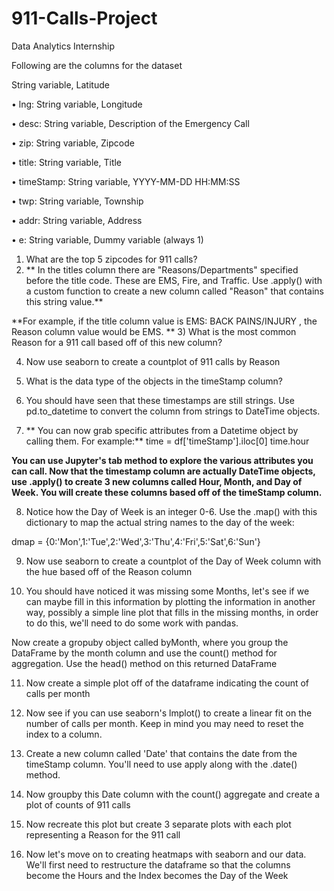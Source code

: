 # 911-Calls-Project
Data Analytics Internship

Following are the columns for the dataset


String variable, Latitude

•	lng: String variable, Longitude

•	desc: String variable, Description of the Emergency Call

•	zip: String variable, Zipcode

•	title: String variable, Title

•	timeStamp: String variable, YYYY-MM-DD HH:MM:SS

•	twp: String variable, Township

•	addr: String variable, Address

•	e: String variable, Dummy variable (always 1)


1)	What are the top 5 zipcodes for 911 calls?
2)	** In the titles column there are "Reasons/Departments" specified before the title code. These are EMS, Fire, and Traffic. Use .apply() with a custom function to create a new column called "Reason" that contains this string value.**


**For example, if the title column value is EMS: BACK PAINS/INJURY , the Reason column value would be EMS. **
3)	What is the most common Reason for a 911 call based off of this new column?

4)	Now use seaborn to create a countplot of 911 calls by Reason

5)	What is the data type of the objects in the timeStamp column?

6)	You should have seen that these timestamps are still strings. Use pd.to_datetime to convert the column from strings to DateTime objects.
7)	** You can now grab specific attributes from a Datetime object by calling them. For example:** time = df['timeStamp'].iloc[0]
time.hour

**You can use Jupyter's tab method to explore the various attributes you can call. Now that the timestamp column are actually DateTime objects, use .apply() to create 3 new columns called Hour, Month, and Day of Week. You will create these columns based off of the timeStamp column.**

8)	Notice how the Day of Week is an integer 0-6. Use the .map() with this dictionary to map the actual string names to the day of the week:

dmap = {0:'Mon',1:'Tue',2:'Wed',3:'Thu',4:'Fri',5:'Sat',6:'Sun'}

9)	Now use seaborn to create a countplot of the Day of Week column with the hue based off of the Reason column
 
10)	You should have noticed it was missing some Months, let's see if we can maybe fill in this information by plotting the information in another way, possibly a simple line plot that fills in the missing months, in order to do this, we'll need to do some work with pandas.

Now create a gropuby object called byMonth, where you group the DataFrame by the month column and use the count() method for aggregation. Use the head() method on this returned DataFrame

11)	Now create a simple plot off of the dataframe indicating the count of calls per month


12)	Now see if you can use seaborn's lmplot() to create a linear fit on the number of calls per month. Keep in mind you may need to reset the index to a column.

13)	Create a new column called 'Date' that contains the date from the timeStamp column. You'll need to use apply along with the .date() method.

14)	Now groupby this Date column with the count() aggregate and create a plot of counts of 911 calls

15)	Now recreate this plot but create 3 separate plots with each plot representing a Reason for the 911 call

16)	Now let's move on to creating heatmaps with seaborn and our data. We'll first need to restructure the dataframe so that the columns become the Hours and the Index becomes the Day of the Week



